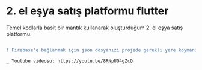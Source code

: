 # 2. el eşya satış platformu flutter

Temel kodlarla basit bir mantık kullanarak oluşturduğum 2. el eşya satış platformu.

```diff

! Firebase'e bağlanmak için json dosyanızı projede gerekli yere koymanız gerekmektedir

_ Youtube videosu: https://youtu.be/8RNpUO4gZcQ
```




